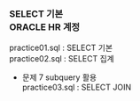 <h3> SELECT 기본 <br>
ORACLE HR 계정 </h3>

practice01.sql : SELECT 기본 <br>	
practice02.sql : SELECT 집계 <br>
- 문제 7 subquery 활용<br>
practice03.sql : SELECT JOIN <br>